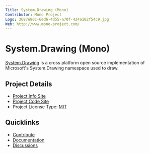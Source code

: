 ```yaml
---
Title: System.Drawing (Mono)
Contributor: Mono Project
Logo: 3687e80c-6ed6-4d55-a70f-424a102f54c9.jpg
Web: http://www.mono-project.com/
---
```

# System.Drawing (Mono)

[System.Drawing](https://www.mono-project.com/Drawing) is a cross platform open source implementation of Microsoft's System.Drawing namespace used to draw.

## Project Details
* [Project Info Site](https://www.mono-project.com/Drawing)
* [Project Code Site](https://github.com/mono/mono/tree/master/mcs/class/System.Drawing)
* Project License Type: [MIT](https://github.com/jstedfast/MimeKit/blob/master/License.md)

## Quicklinks

* [Contribute](https://github.com/mono/mono/blob/master/.github/CONTRIBUTING.md)
* [Documentation](http://docs.go-mono.com/?link=N%3aSystem.Drawing)
* [Discussions](https://www.mono-project.com/community/help/chat/)
